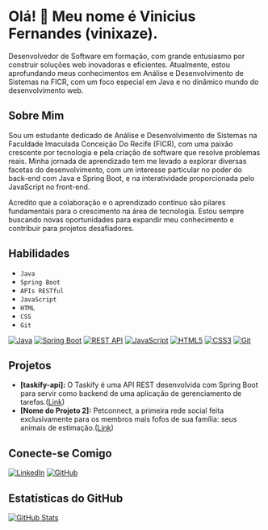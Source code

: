 # Olá! 👋 Meu nome é Vinicius Fernandes (vinixaze).

Desenvolvedor de Software em formação, com grande entusiasmo por construir soluções web inovadoras e eficientes. Atualmente, estou aprofundando meus conhecimentos em Análise e Desenvolvimento de Sistemas na FICR, com um foco especial em Java e no dinâmico mundo do desenvolvimento web.

## Sobre Mim

Sou um estudante dedicado de Análise e Desenvolvimento de Sistemas na Faculdade Imaculada Conceição Do Recife (FICR), com uma paixão crescente por tecnologia e pela criação de software que resolve problemas reais. Minha jornada de aprendizado tem me levado a explorar diversas facetas do desenvolvimento, com um interesse particular no poder do back-end com Java e Spring Boot, e na interatividade proporcionada pelo JavaScript no front-end.

Acredito que a colaboração e o aprendizado contínuo são pilares fundamentais para o crescimento na área de tecnologia. Estou sempre buscando novas oportunidades para expandir meu conhecimento e contribuir para projetos desafiadores.

## Habilidades

- `Java`
- `Spring Boot`
- `APIs RESTful`
- `JavaScript`
- `HTML`
- `CSS`
- `Git`

[![Java](https://img.shields.io/badge/Java-ED8B00?style=for-the-badge&logo=openjdk&logoColor=white)](https://www.java.com/pt-BR/)
[![Spring Boot](https://img.shields.io/badge/Spring_Boot-F2F4F9?style=for-the-badge&logo=spring-boot)](https://spring.io/projects/spring-boot)
[![REST API](https://img.shields.io/badge/REST_API-000?style=for-the-badge&logo=rest-api&logoColor=white)](https://restfulapi.net/)
[![JavaScript](https://img.shields.io/badge/JavaScript-F7DF1E?style=for-the-badge&logo=javascript&logoColor=black)](https://developer.mozilla.org/pt-BR/docs/Web/JavaScript)
[![HTML5](https://img.shields.io/badge/HTML5-E34F26?style=for-the-badge&logo=html5&logoColor=white)](https://developer.mozilla.org/pt-BR/docs/Web/HTML)
[![CSS3](https://img.shields.io/badge/CSS3-1572B6?style=for-the-badge&logo=css3&logoColor=white)](https://developer.mozilla.org/pt-BR/docs/Web/CSS)
[![Git](https://img.shields.io/badge/Git-F05032?style=for-the-badge&logo=git&logoColor=white)](https://git-scm.com/)

## Projetos

- **[taskify-api]:** O Taskify é uma API REST desenvolvida com Spring Boot para servir como backend de uma aplicação de gerenciamento de tarefas.([Link](https://github.com/vinixaze/taskify-api))
- **[Nome do Projeto 2]:** Petconnect, a primeira rede social feita exclusivamente para os membros mais fofos de sua família: seus animais de estimação.([Link]([[https://github.com/vinixaze/taskify-api](https://github.com/vinixaze/Blog-pet](https://github.com/vinixaze/petconnectapi)))) 


## Conecte-se Comigo

[![LinkedIn](https://img.shields.io/badge/LinkedIn-0077B5?style=for-the-badge&logo=linkedin&logoColor=white)](https://www.linkedin.com/in/viniciusfernandes2/)
[![GitHub](https://img.shields.io/badge/GitHub-100000?style=for-the-badge&logo=github&logoColor=white)](https://github.com/vixaze)

## Estatísticas do GitHub

[![GitHub Stats](https://github-readme-stats.vercel.app/api?username=vixaze&show_icons=true&theme=radical)](https://github.com/anuraghazra/github-readme-stats)
